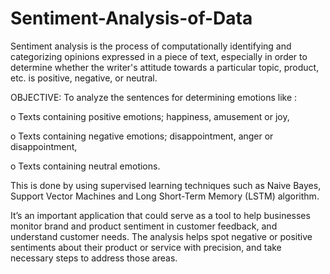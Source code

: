 # Sentiment-Analysis-of-Data

Sentiment analysis is the process of computationally identifying and categorizing opinions expressed in a piece of text, especially in order to determine whether the writer's attitude towards a particular topic, product, etc. is positive, negative, or neutral.

OBJECTIVE: 
To analyze the sentences for determining emotions like  : 

o Texts containing positive emotions; happiness, amusement or joy, 

o Texts containing negative emotions; disappointment, anger or disappointment,

o Texts containing neutral emotions.



This is done by using supervised learning techniques such as Naive Bayes, Support Vector Machines and Long Short-Term Memory (LSTM) algorithm. 


It’s an important application that could serve as a tool to help businesses monitor brand and product sentiment in customer feedback, and understand customer needs. The analysis helps spot negative or positive sentiments about their product or service with precision, and take necessary steps to address those areas.
